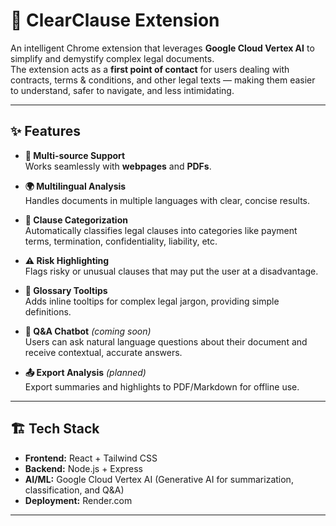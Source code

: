 # 📜 ClearClause Extension

An intelligent Chrome extension that leverages **Google Cloud Vertex AI** to simplify and demystify complex legal documents.  
The extension acts as a **first point of contact** for users dealing with contracts, terms & conditions, and other legal texts — making them easier to understand, safer to navigate, and less intimidating.  

---

## ✨ Features

- **📑 Multi-source Support**  
  Works seamlessly with **webpages** and **PDFs**.

- **🌍 Multilingual Analysis**  
  Handles documents in multiple languages with clear, concise results.

- **📂 Clause Categorization**  
  Automatically classifies legal clauses into categories like payment terms, termination, confidentiality, liability, etc.

- **⚠️ Risk Highlighting**  
  Flags risky or unusual clauses that may put the user at a disadvantage.

- **📖 Glossary Tooltips**  
  Adds inline tooltips for complex legal jargon, providing simple definitions.

- **💬 Q&A Chatbot** *(coming soon)*  
  Users can ask natural language questions about their document and receive contextual, accurate answers.

- **📤 Export Analysis** *(planned)*  
  Export summaries and highlights to PDF/Markdown for offline use.

---

## 🏗️ Tech Stack

- **Frontend:** React + Tailwind CSS  
- **Backend:** Node.js + Express  
- **AI/ML:** Google Cloud Vertex AI (Generative AI for summarization, classification, and Q&A)  
- **Deployment:** Render.com  

---
